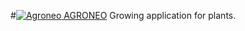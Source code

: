 #[![Agroneo](https://agroneo.net/ui/logo@28) AGRONEO](https://agroneo.com)
Growing application for plants. 
